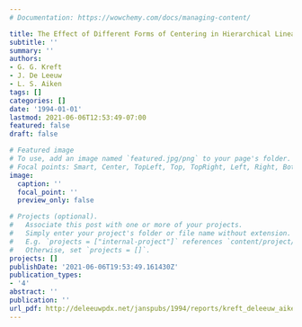```yaml
---
# Documentation: https://wowchemy.com/docs/managing-content/

title: The Effect of Different Forms of Centering in Hierarchical Linear Models
subtitle: ''
summary: ''
authors:
- G. G. Kreft
- J. De Leeuw
- L. S. Aiken
tags: []
categories: []
date: '1994-01-01'
lastmod: 2021-06-06T12:53:49-07:00
featured: false
draft: false

# Featured image
# To use, add an image named `featured.jpg/png` to your page's folder.
# Focal points: Smart, Center, TopLeft, Top, TopRight, Left, Right, BottomLeft, Bottom, BottomRight.
image:
  caption: ''
  focal_point: ''
  preview_only: false

# Projects (optional).
#   Associate this post with one or more of your projects.
#   Simply enter your project's folder or file name without extension.
#   E.g. `projects = ["internal-project"]` references `content/project/deep-learning/index.md`.
#   Otherwise, set `projects = []`.
projects: []
publishDate: '2021-06-06T19:53:49.161430Z'
publication_types:
- '4'
abstract: ''
publication: ''
url_pdf: http://deleeuwpdx.net/janspubs/1994/reports/kreft_deleeuw_aiken_R_94.pdf
---
```

